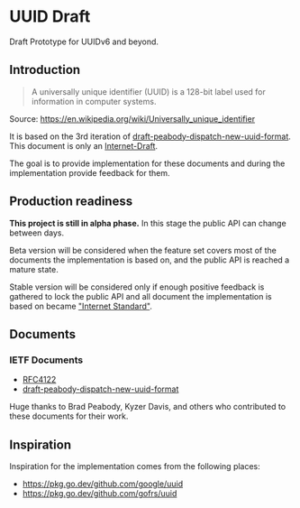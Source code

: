# UUID Draft

Draft Prototype for UUIDv6 and beyond.

## Introduction

> A universally unique identifier (UUID) is a 128-bit label used for information in computer systems.
 
Source: https://en.wikipedia.org/wiki/Universally_unique_identifier

It is based on the 3rd iteration of [draft-peabody-dispatch-new-uuid-format][draft-peabody-dispatch-new-uuid-format-03]. This document is only an [Internet-Draft](https://tools.ietf.org/html/rfc2026#section-2.2).

The goal is to provide implementation for these documents and during the implementation provide feedback for them.

## Production readiness

**This project is still in alpha phase.** In this stage the public API can change between days.

Beta version will be considered when the feature set covers most of the documents the implementation is based on, and the public API is reached a mature state.

Stable version will be considered only if enough positive feedback is gathered to lock the public API and all document the implementation is based on became ["Internet Standard"](https://tools.ietf.org/html/rfc2026#section-4.1.3).

## Documents

### IETF Documents

- [RFC4122](https://datatracker.ietf.org/doc/html/rfc4122)
- [draft-peabody-dispatch-new-uuid-format][draft-peabody-dispatch-new-uuid-format-03]

Huge thanks to Brad Peabody, Kyzer Davis, and others who contributed to these documents for their work. 

[draft-peabody-dispatch-new-uuid-format-03]: https://www.ietf.org/archive/id/draft-peabody-dispatch-new-uuid-format-03.html

## Inspiration

Inspiration for the implementation comes from the following places:

- https://pkg.go.dev/github.com/google/uuid
- https://pkg.go.dev/github.com/gofrs/uuid
